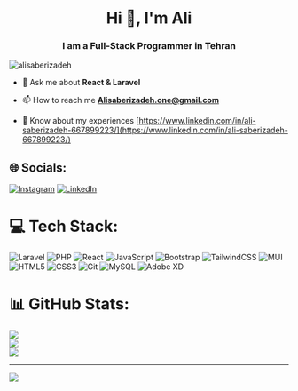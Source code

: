 <h1 align="center">Hi 👋, I'm Ali</h1>
<h3 align="center">I am a Full-Stack Programmer in Tehran</h3>

<p align="left"> <img src="https://komarev.com/ghpvc/?username=alisaberizadeh&label=Profile%20views&color=0e75b6&style=flat" alt="alisaberizadeh" /> </p>

- 💬 Ask me about **React & Laravel**

- 📫 How to reach me **Alisaberizadeh.one@gmail.com**

- 📄 Know about my experiences [https://www.linkedin.com/in/ali-saberizadeh-667899223/](https://www.linkedin.com/in/ali-saberizadeh-667899223/)

## 🌐 Socials:
[![Instagram](https://img.shields.io/badge/Instagram-%23E4405F.svg?logo=Instagram&logoColor=white)](https://instagram.com/Ali_sabeeri) [![LinkedIn](https://img.shields.io/badge/LinkedIn-%230077B5.svg?logo=linkedin&logoColor=white)](https://linkedin.com/in/https://www.linkedin.com/in/ali-saberizadeh-667899223/) 

# 💻 Tech Stack:
![Laravel](https://img.shields.io/badge/laravel-%23FF2D20.svg?style=flat&logo=laravel&logoColor=white) ![PHP](https://img.shields.io/badge/php-%23777BB4.svg?style=flat&logo=php&logoColor=white) ![React](https://img.shields.io/badge/react-%2320232a.svg?style=flat&logo=react&logoColor=%2361DAFB) ![JavaScript](https://img.shields.io/badge/javascript-%23323330.svg?style=flat&logo=javascript&logoColor=%23F7DF1E) ![Bootstrap](https://img.shields.io/badge/bootstrap-%238511FA.svg?style=flat&logo=bootstrap&logoColor=white) ![TailwindCSS](https://img.shields.io/badge/tailwindcss-%2338B2AC.svg?style=flat&logo=tailwind-css&logoColor=white) ![MUI](https://img.shields.io/badge/MUI-%230081CB.svg?style=flat&logo=mui&logoColor=white) ![HTML5](https://img.shields.io/badge/html5-%23E34F26.svg?style=flat&logo=html5&logoColor=white) ![CSS3](https://img.shields.io/badge/css3-%231572B6.svg?style=flat&logo=css3&logoColor=white) ![Git](https://img.shields.io/badge/git-%23F05033.svg?style=flat&logo=git&logoColor=white) ![MySQL](https://img.shields.io/badge/mysql-4479A1.svg?style=flat&logo=mysql&logoColor=white) ![Adobe XD](https://img.shields.io/badge/Adobe%20XD-470137?style=flat&logo=Adobe%20XD&logoColor=#FF61F6)
# 📊 GitHub Stats:
![](https://github-readme-stats.vercel.app/api?username=Alisaberizadeh&theme=radical&hide_border=true&include_all_commits=false&count_private=false)<br/>
![](https://github-readme-streak-stats.herokuapp.com/?user=Alisaberizadeh&theme=radical&hide_border=true)<br/>
![](https://github-readme-stats.vercel.app/api/top-langs/?username=Alisaberizadeh&theme=radical&hide_border=true&include_all_commits=false&count_private=false&layout=compact)

---
[![](https://visitcount.itsvg.in/api?id=Alisaberizadeh&icon=0&color=2)](https://visitcount.itsvg.in)

<!-- Proudly created with GPRM ( https://gprm.itsvg.in ) -->

